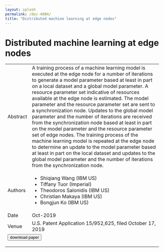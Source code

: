 ```yaml
---
layout: splash
permalink: /doc-4984/
title: "Distributed machine learning at edge nodes"
---
```


# Distributed machine learning at edge nodes

<table>
    <tbody>
    <tr>
        <td>Abstract</td>
        <td>A training process of a machine learning model is executed at the edge node for a number of iterations to generate a model parameter based at least in part on a local dataset and a global model parameter. A resource parameter set indicative of resources available at the edge node is estimated. The model parameter and the resource parameter set are sent to a synchronization node. Updates to the global model parameter and the number of iterations are received from the synchronization node based at least in part on the model parameter and the resource parameter set of edge nodes. The training process of the machine learning model is repeated at the edge node to determine an update to the model parameter based at least in part on the local dataset and updates to the global model parameter and the number of iterations from the synchronization node.</td>
    </tr>
    <tr>
        <td>Authors</td>
        <td>
            <ul>
                <li>Shiqiang Wang (IBM US)</li>
                <li>Tiffany Tuor (Imperial)</li>
                <li>Theodoros Salonidis (IBM US)</li>
                <li>Christian Makaya (IBM US)</li>
                <li>Bongjun Ko (IBM US)</li>
            </ul>
        </td>
    </tr>
    <tr>
        <td>Date</td>
        <td>Oct-2019</td>
    </tr>
    <tr>
        <td>Venue</td>
        <td>U.S. Patent Application 15/952,625, filed October 17, 2019</td>
    </tr>
        <tr>
            <td colspan="2">
                <form method="get" action="https://ibm.box.com/v/doc-4984-paper">
                    <button type="submit">download paper</button>
                </form>
            </td>
        </tr>
    </tbody>
</table>
